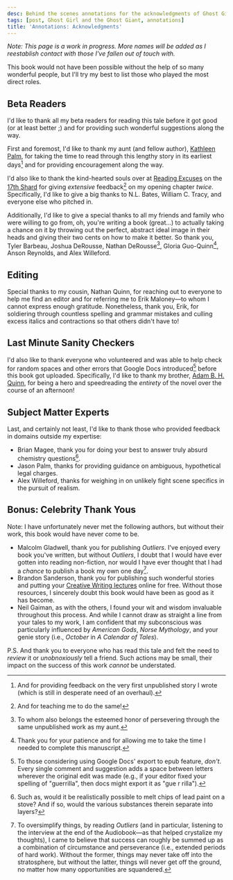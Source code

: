 ```yaml
---
desc: Behind the scenes annotations for the acknowledgments of Ghost Girl and the Ghost Giant.
tags: [post, Ghost Girl and the Ghost Giant, annotations]
title: 'Annotations: Acknowledgments'
---
```


_Note: This page is a work in progress. More names will be added as I reestablish contact with those I've fallen out of touch with._

This book would not have been possible without the help of so many wonderful people, but I'll try my best to list those who played the most direct roles.

## Beta Readers

I'd like to thank all my beta readers for reading this tale before it got good (or at least better ;) and for providing such wonderful suggestions along the way.

First and foremost, I'd like to thank my aunt (and fellow author), [Kathleen Palm](https://kathleenpalm.wordpress.com/), for taking the time to read through this lengthy story in its earliest days[^1] and for providing encouragement along the way.

I'd also like to thank the kind-hearted souls over at [Reading Excuses](http://readingexcuses.com) on the [17th Shard](https://www.17thshard.com) for giving _extensive_ feedback[^2] on my opening chapter _twice_. Specifically, I'd like to give a big thanks to N.L. Bates, William C. Tracy, and everyone else who pitched in.

Additionally, I'd like to give a special thanks to all my friends and family who were willing to go from, oh, you're writing a book (great...) to actually taking a chance on it by throwing out the perfect, abstract ideal image in their heads and giving their two cents on how to make it better. So thank you, Tyler Barbeau, Joshua DeRousse, Nathan DeRousse[^3], Gloria Guo-Quinn[^4], Anson Reynolds, and Alex Willeford.

## Editing

Special thanks to my cousin, Nathan Quinn, for reaching out to everyone to help me find an editor and for referring me to Erik Maloney—to whom I cannot express enough gratitude. Nonetheless, thank you, Erik, for soldiering through countless spelling and grammar mistakes and culling excess italics and contractions so that others didn't have to!

## Last Minute Sanity Checkers

I'd also like to thank everyone who volunteered and was able to help check for random spaces and other errors that Google Docs introduced[^5] before this book got uploaded. Specifically, I'd like to thank my brother, [Adam B. H. Quinn](https://www.stlconstruction.com/), for being a hero and speedreading the _entirety_ of the novel over the course of an afternoon!

## Subject Matter Experts

Last, and certainly not least, I'd like to thank those who provided feedback in domains outside my expertise:

-   Brian Magee, thank you for doing your best to answer truly absurd chemistry questions[^6].
-   Jason Palm, thanks for providing guidance on ambiguous, hypothetical legal charges.
-   Alex Willeford, thanks for weighing in on unlikely fight scene specifics in the pursuit of realism.

## Bonus: Celebrity Thank Yous

Note: I have unfortunately never met the following authors, but without their work, this book would have never come to be.

-   Malcolm Gladwell, thank you for publishing _Outliers_. I've enjoyed every book you've written, but without _Outliers_, I doubt that I would have ever gotten into reading non-fiction, nor would I have ever thought that I had a _chance_ to publish a book my own one day[^7].
-   Brandon Sanderson, thank you for publishing such wonderful stories and putting your [Creative Writing lectures](https://www.youtube.com/playlist?list=PLSH_xM-KC3Zv-79sVZTTj-YA6IAqh8qeQ) online for free. Without those resources, I sincerely doubt this book would have been as good as it has become.
-   Neil Gaiman, as with the others, I found your wit and wisdom invaluable throughout this process. And while I cannot draw as straight a line from your tales to my work, I am confident that my subconscious was particularly influenced by _American Gods_, _Norse Mythology_, and your genie story (i.e., _October_ in _A Calendar of Tales_).

P.S. And thank you to everyone who has read this tale and felt the need to _review_ it or _unobnoxiously_ tell a friend. Such actions may be small, their impact on the success of this work _cannot_ be understated.

[^1]: And for providing feedback on the very first unpublished story I wrote (which is still in desperate need of an overhaul).
[^2]: And for teaching me to do the same!
[^3]: To whom also belongs the esteemed honor of persevering through the same unpublished work as my aunt.
[^4]: Thank you for your patience and for allowing me to take the time I needed to complete this manuscript.
[^5]: To those considering using Google Docs' export to epub feature, _don't_. Every single comment and suggestion adds a space between letters wherever the original edit was made (e.g., if your editor fixed your spelling of "guerrilla", then docs might export it as "gue r rilla").
[^6]: Such as, would it be realistically possible to melt chips of lead paint on a stove? And if so, would the various substances therein separate into layers?
[^7]: To oversimplify things, by reading _Outliers_ (and in particular, listening to the interview at the end of the Audiobook—as that helped crystalize my thoughts), I came to believe that success can roughly be summed up as a combination of circumstance and perseverance (i.e., extended periods of hard work). Without the former, things may never take off into the stratosphere, but without the latter, things will never get off the ground, no matter how many opportunities are squandered.
